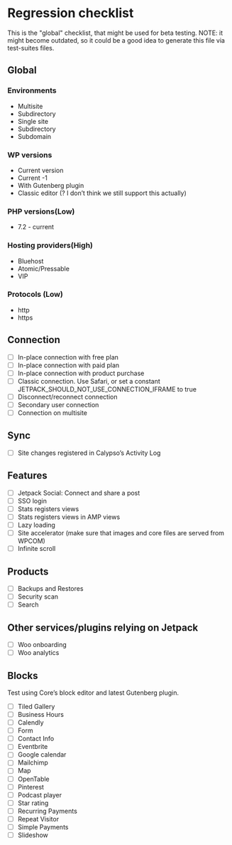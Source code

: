 # Regression checklist
This is the "global" checklist, that might be used for beta testing.
NOTE: it might become outdated, so it could be a good idea to generate this file via test-suites files.

## Global

### Environments

- Multisite
- Subdirectory
- Single site
- Subdirectory
- Subdomain

### WP versions

- Current version
- Current -1
- With Gutenberg plugin
- Classic editor (? I don’t think we still support this actually)

### PHP versions(Low)

- 7.2 - current

### Hosting providers(High)

- Bluehost
- Atomic/Pressable
- VIP

### Protocols (Low)

- http
- https

## Connection

- [ ] In-place connection with free plan
- [ ] In-place connection with paid plan
- [ ] In-place connection with product purchase
- [ ] Classic connection. Use Safari, or set a constant JETPACK_SHOULD_NOT_USE_CONNECTION_IFRAME to true
- [ ] Disconnect/reconnect connection
- [ ] Secondary user connection
- [ ] Connection on multisite

## Sync

- [ ] Site changes registered in Calypso’s Activity Log

## Features

- [ ] Jetpack Social: Connect and share a post
- [ ] SSO login
- [ ] Stats registers views
- [ ] Stats registers views in AMP views
- [ ] Lazy loading
- [ ] Site accelerator (make sure that images and core files are served from WPCOM)
- [ ] Infinite scroll

## Products

- [ ] Backups and Restores
- [ ] Security scan
- [ ] Search

## Other services/plugins relying on Jetpack

- [ ] Woo onboarding
- [ ] Woo analytics

## Blocks

Test using Core’s block editor and latest Gutenberg plugin.

- [ ] Tiled Gallery
- [ ] Business Hours
- [ ] Calendly
- [ ] Form
- [ ] Contact Info
- [ ] Eventbrite
- [ ] Google calendar
- [ ] Mailchimp
- [ ] Map
- [ ] OpenTable
- [ ] Pinterest
- [ ] Podcast player
- [ ] Star rating
- [ ] Recurring Payments
- [ ] Repeat Visitor
- [ ] Simple Payments
- [ ] Slideshow
